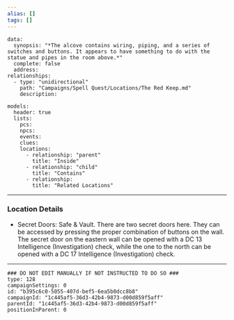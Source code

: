 ```yaml
---
alias: []
tags: []
---
```

```RpgManagerData
data: 
  synopsis: "*The alcove contains wiring, piping, and a series of switches and buttons. It appears to have something to do with the statue and pipes in the room above.*"
  complete: false
  address: 
relationships: 
  - type: "unidirectional"
    path: "Campaigns/Spell Quest/Locations/The Red Keep.md"
    description: 
```
```RpgManager
models: 
  header: true
  lists: 
    pcs: 
    npcs: 
    events: 
    clues: 
    locations: 
      - relationship: "parent"
        title: "Inside"
      - relationship: "child"
        title: "Contains"
      - relationship: 
        title: "Related Locations"
```
---
### Location Details
 - Secret Doors: Safe & Vault. There are two secret doors here. They can be accessed by pressing the proper combination of buttons on the wall. The secret door on the eastern wall can be opened with a DC 13 Intelligence (Investigation) check, while the one to the north can be opened with a DC 17 Intelligence (Investigation) check.

---
```RpgManagerID
### DO NOT EDIT MANUALLY IF NOT INSTRUCTED TO DO SO ###
type: 128
campaignSettings: 0
id: "b395c6c0-5055-407d-bef5-6ea5b0dcc8b8"
campaignId: "1c445af5-36d3-42b4-9873-d00d859f5aff"
parentId: "1c445af5-36d3-42b4-9873-d00d859f5aff"
positionInParent: 0
```

